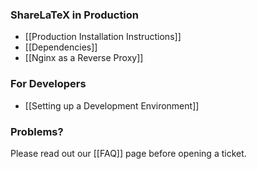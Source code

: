 ### ShareLaTeX in Production

* [[Production Installation Instructions]]
* [[Dependencies]]
* [[Nginx as a Reverse Proxy]]

### For Developers

* [[Setting up a Development Environment]]

### Problems?

Please read out our [[FAQ]] page before opening a ticket.